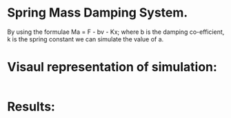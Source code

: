 # Spring Mass Damping System.
By using the formulae Ma = F - bv - Kx; where b is the damping co-efficient, k is the spring constant we can simulate the value of a.

# Visaul representation of simulation:
![]()

# Results:
![]()
